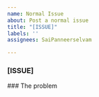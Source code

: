 ```yaml
---
name: Normal Issue
about: Post a normal issue
title: "[ISSUE]"
labels: ''
assignees: SaiPanneerselvam

---
```


###  [ISSUE] <enter issue here>
<enter description here>
### The problem
<enter problem here>
